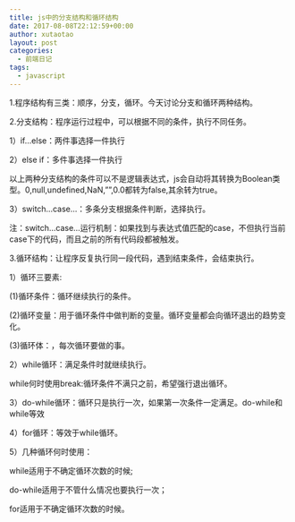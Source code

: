 ```yaml
---
title: js中的分支结构和循环结构
date: 2017-08-08T22:12:59+00:00
author: xutaotao
layout: post
categories:
  - 前端日记
tags:
  - javascript
---
```

1.程序结构有三类：顺序，分支，循环。今天讨论分支和循环两种结构。

2.分支结构：程序运行过程中，可以根据不同的条件，执行不同任务。

1）if&#8230;else：两件事选择一件执行

2）else if：多件事选择一件执行

以上两种分支结构的条件可以不是逻辑表达式，js会自动将其转换为Boolean类型。0,null,undefined,NaN,&#8221;&#8221;,0.0都转为false,其余转为true。

3）switch&#8230;case&#8230;：多条分支根据条件判断，选择执行。

注：switch&#8230;case&#8230;运行机制：如果找到与表达式值匹配的case，不但执行当前case下的代码，而且之前的所有代码段都被触发。

3.循环结构：让程序反复执行同一段代码，遇到结束条件，会结束执行。

1）循环三要素:

(1)循环条件：循环继续执行的条件。

(2)循环变量：用于循环条件中做判断的变量。循环变量都会向循环退出的趋势变化。

(3)循环体：，每次循环要做的事。

2）while循环：满足条件时就继续执行。

while何时使用break:循环条件不满只之前，希望强行退出循环。

3）do-while循环：循环只是执行一次，如果第一次条件一定满足。do-while和while等效

4）for循环：等效于while循环。

5）几种循环何时使用：

while适用于不确定循环次数的时候;

do-while适用于不管什么情况也要执行一次；

for适用于不确定循环次数的时候。

&nbsp;